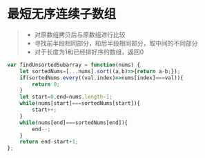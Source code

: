 # 最短无序连续子数组

> + 对原数组拷贝后与原数组进行比较
> + 寻找前半段相同部分，和后半段相同部分，取中间的不同部分
> + 对于长度为1和已经排好序的数组，返回0

```javascript
var findUnsortedSubarray = function(nums) {
    let sortedNums=[...nums].sort((a,b)=>{return a-b;});
    if(sortedNums.every((val,index)=>nums[index]===val)){
        return 0;
    }
    let start=0,end=nums.length-1;
    while(nums[start]===sortedNums[start]){
        start++;
    }
    while(nums[end]===sortedNums[end]){
        end--;
    }
    return end-start+1;
};
```

